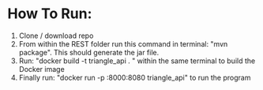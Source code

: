 # How To Run:

1. Clone / download repo
2. From within the REST folder run this command in terminal: "mvn package". This should generate the jar file.
3. Run: "docker build -t triangle_api . " within the same terminal to build the Docker image
4. Finally run: "docker run -p :8000:8080 triangle_api" to run the program


